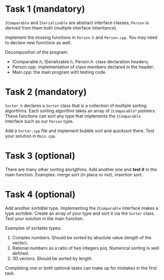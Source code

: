 # Task 1 (mandatory)

`IComparable` and `ISerializable` are abstract interface classes, `Person` is derived from them both (multiple interface inheritance).

Implement the missing functions in `Person.h` and `Person.cpp`. You may need to declare new functions as well.

Decomposition of the program:
- IComparable.h, ISerializable.h, Person.h: class declaration headers;
- Person.cpp: implementation of class members declared in the header;
- Main.cpp: the main program with testing code.

# Task 2 (mandatory)

`Sorter.h` declares a `Sorter` class that is a collection of multiple sorting algorithms. Each sorting algorithm takes an array of `IComparable*` pointers. These functions can sort any type that implements the `IComparable` interface such as our `Person` type.

Add a `Sorter.cpp` file and implement bubble sort and quicksort there. Test your solution in `Main.cpp`.

# Task 3 (optional)

There are many other sorting alorigthms. Add another one and **test it** in the main function. Examples: merge sort (in place or not), insertion sort.

# Task 4 (optional)

Add another _sortable_ type. Implementing the `IComparable` interface makes a type _sortable_. Create an array of your type and sort it via the `Sorter` class. Test your solution in the main function.

Examples of sortable types:

1. Complex numbers. Should be sorted by absolute value (length of the vector).
2. Rational numbers as a ratio of two integers p/q. Numerical sorting is well defined.
3. 3D vectors. Should be sorted by length.

Completing one or both optional tasks can make up for mistakes in the first task.
